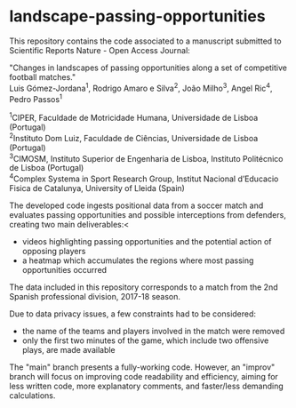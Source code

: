 # landscape-passing-opportunities
This repository contains the code associated to a manuscript submitted to Scientific Reports Nature - Open Access Journal:

"Changes in landscapes of passing opportunities along a set of competitive football matches."<br/>
Luis Gómez-Jordana<sup>1</sup>, Rodrigo Amaro e Silva<sup>2</sup>, João Milho<sup>3</sup>, Angel Ric<sup>4</sup>, Pedro Passos<sup>1</sup>

<sup>1</sup>CIPER, Faculdade de Motricidade Humana, Universidade de Lisboa (Portugal)<br/>
<sup>2</sup>Instituto Dom Luiz, Faculdade de Ciências, Universidade de Lisboa (Portugal)<br/>
<sup>3</sup>CIMOSM, Instituto Superior de Engenharia de Lisboa, Instituto Politécnico de Lisboa (Portugal)<br/>
<sup>4</sup>Complex Systema in Sport Research Group, Institut Nacional d’Educacio Fisica de Catalunya, University of Lleida (Spain)<br/>

The developed code ingests positional data from a soccer match and evaluates passing opportunities and possible interceptions from defenders, creating two main deliverables:<
- videos highlighting passing opportunities and the potential action of opposing players
- a heatmap which accumulates the regions where most passing opportunities occurred

The data included in this repository corresponds to a match from the 2nd Spanish professional division, 2017-18 season.

Due to data privacy issues, a few constraints had to be considered:
- the name of the teams and players involved in the match were removed
- only the first two minutes of the game, which include two offensive plays, are made available

The "main" branch presents a fully-working code. However, an "improv" branch will focus on improving code readability and efficiency, aiming for less written code, more explanatory comments, and faster/less demanding calculations.
